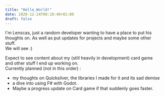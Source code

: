 ```yaml
---
title: "Hello_World!"
date: 2020-12-24T00:10:40+01:00
draft: false
---
```


I'm Lenscas, just a random developer wanting to have a place to put his thoughts on. As well as put updates for projects and maybe some other stuff.  
We will see :)

Expect to see content about my (still heavily in development) card game and other stuff I end up working on.  
Currently planned (not in this order) : 
* my thoughts on Quicksilver, the libraries I made for it and its sad demise 
* a dive into using F# with Godot.
* Maybe a progress update on Card game if that suddenly goes faster.